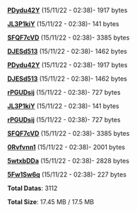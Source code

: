 [**PDydu42Y**](/data/PDydu42Y.txt) (15/11/22 - 02:38)- 1917 bytes

[**JL3P1kiY**](/data/JL3P1kiY.txt) (15/11/22 - 02:38)- 141 bytes

[**SFQF7cVD**](/data/SFQF7cVD.txt) (15/11/22 - 02:38)- 3385 bytes

[**DJESd513**](/data/DJESd513.txt) (15/11/22 - 02:38)- 1462 bytes

[**PDydu42Y**](/data/PDydu42Y.txt) (15/11/22 - 02:38)- 1917 bytes

[**DJESd513**](/data/DJESd513.txt) (15/11/22 - 02:38)- 1462 bytes

[**rPGUDsij**](/data/rPGUDsij.txt) (15/11/22 - 02:38)- 727 bytes

[**JL3P1kiY**](/data/JL3P1kiY.txt) (15/11/22 - 02:38)- 141 bytes

[**rPGUDsij**](/data/rPGUDsij.txt) (15/11/22 - 02:38)- 727 bytes

[**SFQF7cVD**](/data/SFQF7cVD.txt) (15/11/22 - 02:38)- 3385 bytes

[**0Rvfvnn1**](/data/0Rvfvnn1.txt) (15/11/22 - 02:38)- 2001 bytes

[**5wtxbDDa**](/data/5wtxbDDa.txt) (15/11/22 - 02:38)- 2828 bytes

[**5Fw1Sw6q**](/data/5Fw1Sw6q.txt) (15/11/22 - 02:38)- 227 bytes

**Total Datas**: 3112

**Total Size**: 17.45 MB / 17.5 MB